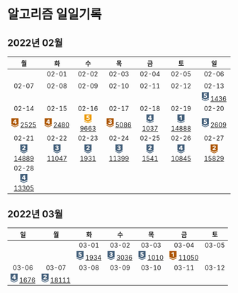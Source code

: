# 알고리즘 일일기록
## 2022년 02월 

| 월 | 화 | 수 | 목 | 금 | 토 | 일 | 
|:----------:|:----------:|:----------:|:----------:|:----------:|:----------:|:----------:|  
| | 02-01 | 02-02 | 02-03 | 02-04 | 02-05 | 02-06 |
| | | | | | | | 
| 02-07 | 02-08 | 02-09 | 02-10 | 02-11 | 02-12 | 02-13 | 
| | | | | | | <img src="../img/solvedac/silver5.png" width="16" height="20"/> [1436](./BaekJoon_1436.md) | 
| 02-14 | 02-15 | 02-16 | 02-17 | 02-18 | 02-19 | 02-20 | 
|<img src="../img/solvedac/bronze4.png" width="16" height="20"/> [2525](./BaekJoon_2525.md) |<img src="../img/solvedac/bronze4.png" width="16" height="20"/> [2480](./BaekJoon_2480.md) | <img src="../img/solvedac/gold5.png" width="16" height="20"/> [9663](./BaekJoon_9663.md) | <img src="../img/solvedac/bronze3.png" width="16" height="20"/> [5086](./BaekJoon_5086.md) | <img src="../img/solvedac/silver4.png" width="16" height="20"/> [1037](./BaekJoon_1037.md)  | <img src="../img/solvedac/silver1.png" width="16" height="20"/> [14888](./BaekJoon_14888.md) | <img src="../img/solvedac/silver5.png" width="16" height="20"/> [2609](./BaekJoon_2609.md) | | 
| 02-21 | 02-22 | 02-23 | 02-24 | 02-25 | 02-26 | 02-27 | 
| <img src="../img/solvedac/silver2.png" width="16" height="20"/> [14889](./BaekJoon_14889.md) | <img src="../img/solvedac/silver3.png" width="16" height="20"/> [11047](./BaekJoon_11047.md) | <img src="../img/solvedac/silver2.png" width="16" height="20"/> [1931](./BaekJoon_1931.md)  |  <img src="../img/solvedac/silver3.png" width="16" height="20"/> [11399](./BaekJoon_11399.md)  | <img src="../img/solvedac/silver2.png" width="16" height="20"/> [1541](./BaekJoon_1541.md) | <img src="../img/solvedac/silver4.png" width="16" height="20"/> [10845](./BaekJoon_10845.md)  |   <img src="../img/solvedac/bronze2.png" width="16" height="20"/> [15829](./BaekJoon_15829.md) |
| 02-28 | | | | | | | 
|  <img src="../img/solvedac/silver4.png" width="16" height="20"/> [13305](./BaekJoon_13305.md) | | | | | | |


## 2022년 03월
| 일 | 월 | 화 | 수 | 목 | 금 | 토 |
|:----------:|:----------:|:----------:|:----------:|:----------:|:----------:|:----------:|
| | | 03-01 | 03-02 | 03-03 | 03-04 | 03-05 |
| | | <img src="../img/solvedac/silver5.png" width="16" height="20"/> [1934](./BaekJoon_1934.md) | <img src="../img/solvedac/silver3.png" width="16" height="20"/> [3036](./BaekJoon_3036.md) |  <img src="../img/solvedac/silver5.png" width="16" height="20"/> [1010](./BaekJoon_1010.md) |  <img src="../img/solvedac/bronze1.png" width="16" height="20"/> [11050](./BaekJoon_11050.md) | |
| 03-06 | 03-07 | 03-08 | 03-09 | 03-10 | 03-11 | 03-12 |
| <img src="../img/solvedac/silver4.png" width="16" height="20"/> [1676](./BaekJoon_1676.md) | <img src="../img/solvedac/silver2.png" width="16" height="20"/> [18111](./BaekJoon_18111.md) | | | | | |



